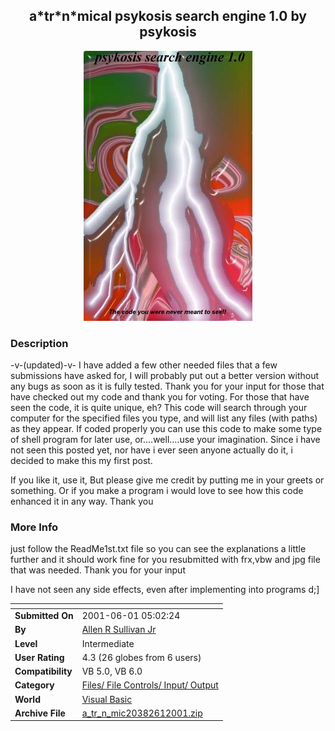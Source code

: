 ﻿<div align="center">

## a\*tr\*n\*mical       psykosis search engine 1\.0 by psykosis

<img src="PIC200161510234274.JPG">
</div>

### Description

-v-(updated)-v- I have added a few other needed files that a few submissions have asked for, I will probably put out a better version without any bugs as soon as it is fully tested. Thank you for your input for those that have checked out my code and thank you for voting. For those that have seen the code, it is quite unique, eh?                        This code will search through your computer for the specified files you type, and will list any files (with paths) as they appear. If coded properly you can use this code to make some type of shell program for later use, or....well....use your imagination. Since i have not seen this posted yet, nor have i ever seen anyone actually do it, i decided to make this my first post.

If you like it, use it, But please give me credit by putting me in your greets or something. Or if you make a program i would love to see how this code enhanced it in any way. Thank you
 
### More Info
 
just follow the ReadMe1st.txt file so you can see the explanations a little further and it should work fine for you                          resubmitted with frx,vbw and jpg file that was needed. Thank you for your input

I have not seen any side effects, even after implementing into programs d;]


<span>             |<span>
---                |---
**Submitted On**   |2001-06-01 05:02:24
**By**             |[Allen R Sullivan Jr](https://github.com/Planet-Source-Code/PSCIndex/blob/master/ByAuthor/allen-r-sullivan-jr.md)
**Level**          |Intermediate
**User Rating**    |4.3 (26 globes from 6 users)
**Compatibility**  |VB 5\.0, VB 6\.0
**Category**       |[Files/ File Controls/ Input/ Output](https://github.com/Planet-Source-Code/PSCIndex/blob/master/ByCategory/files-file-controls-input-output__1-3.md)
**World**          |[Visual Basic](https://github.com/Planet-Source-Code/PSCIndex/blob/master/ByWorld/visual-basic.md)
**Archive File**   |[a\_tr\_n\_mic20382612001\.zip](https://github.com/Planet-Source-Code/allen-r-sullivan-jr-a-tr-n-mical-psykosis-search-engine-1-0-by-psykosis__1-23670/archive/master.zip)








